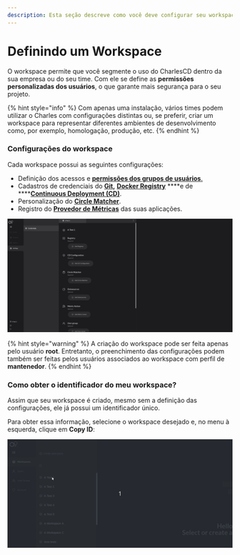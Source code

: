 ```yaml
---
description: Esta seção descreve como você deve configurar seu workspace dentro do Charles.
---
```


# Definindo um Workspace

O workspace permite que você segmente o uso do CharlesCD dentro da sua empresa ou do seu time. Com ele se define as **permissões personalizadas dos usuários**, o que garante mais segurança para o seu projeto.

{% hint style="info" %}
Com apenas uma instalação, vários times podem utilizar o Charles com configurações distintas ou, se preferir, criar um workspace para representar diferentes ambientes de desenvolvimento como, por exemplo, homologação, produção, etc. 
{% endhint %}

### Configurações do workspace

Cada workspace possui as seguintes configurações:

* Definição dos acessos e [**permissões dos grupos de usuários**.](../../referencia/grupos-de-usuarios.md#permissoes-para-o-grupo-de-usuarios-no-workspace)
* Cadastros de credenciais do [**Git**]()**,** [**Docker Registry**](docker-registry.md) ****e de ****[**Continuous Deployment \(CD\)**](../../referencia/configuracao-cd.md).
* Personalização do [**Circle Matcher**](../../referencia/circle-matcher.md).
* Registro do [**Provedor de Métricas**](adicionando-o-datasource.md) das suas aplicações.

![Configura&#xE7;&#xE3;o do Workspace](../../.gitbook/assets/image%20%2818%29.png)

{% hint style="warning" %}
A criação do workspace pode ser feita apenas pelo usuário **root**. Entretanto, o preenchimento das configurações podem também ser feitas pelos usuários associados ao workspace com perfil de **mantenedor**.
{% endhint %}

### Como obter o identificador do meu workspace?

Assim que seu workspace é criado, mesmo sem a definição das configurações, ele já possui um identificador único. 

Para obter essa informação, selecione o workspace desejado e, no menu à esquerda, clique em **Copy ID**:

![](../../.gitbook/assets/workspace_copyid.gif)

